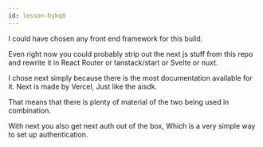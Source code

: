 ```yaml
---
id: lesson-bykq0
---
```


I could have chosen any front end framework for this build.

Even right now you could probably strip out the next js stuff from this repo and rewrite it in React Router or tanstack/start or Svelte or nuxt.

I chose next simply because there is the most documentation available for it. Next is made by Vercel, Just like the aisdk.

That means that there is plenty of material of the two being used in combination.

With next you also get next auth out of the box, Which is a very simple way to set up authentication.
